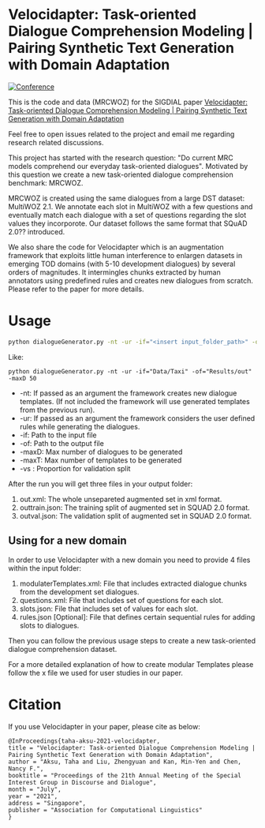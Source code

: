 # Velocidapter: Task-oriented Dialogue Comprehension Modeling | Pairing Synthetic Text Generation with Domain Adaptation
[![Conference](https://img.shields.io/badge/SIGDIAL-2021-blueviolet)](https://github.com/cuthalionn/cuthalionn.github.io/blob/master/files/Velocidapter_SIGDIAL_CR.pdf)

This is the code and data (MRCWOZ) for the SIGDIAL paper [Velocidapter: Task-oriented Dialogue Comprehension Modeling | Pairing Synthetic Text Generation with Domain Adaptation](https://github.com/cuthalionn/cuthalionn.github.io/blob/master/files/Velocidapter_SIGDIAL_CR.pdf)

Feel free to open issues related to the project and email me regarding research related discussions.

This project has started with the research question: "Do current MRC models comprehend our everyday task-oriented dialogues". Motivated by this question we create a new task-oriented dialogue comprehension benchmark: MRCWOZ.

MRCWOZ is created using the same dialogues from a large DST dataset: MultiWOZ 2.1. We annotate each slot in MultiWOZ with a few questions and eventually match each dialogue with a set of questions regarding the slot values they incorporote. Our dataset follows the same format that SQuAD 2.0?? introduced.

We also share the code for Velocidapter which is an augmentation framework that exploits little human interference to enlargen datasets in emerging TOD domains (with 5-10 development dialogues) by several orders of magnitudes. It intermingles chunks extracted by human annotators using predefined rules and creates new dialogues from scratch. Please refer to the paper for more details.

# Usage
```bash
python dialogueGenerator.py -nt -ur -if="<insert input_folder_path>" -of="<insert output_folder_name>" -maxD N
```
Like:
```
python dialogueGenerator.py -nt -ur -if="Data/Taxi" -of="Results/out" -maxD 50 
```
* -nt: If passed as an argument the framework creates new dialogue templates. (If not included the framework will use generated templates from the previous run).
* -ur: If passed as an argument the framework considers the user defined rules while generating the dialogues.
* -if: Path to the input file
* -of: Path to the output file
* -maxD: Max number of dialogues to be generated
* -maxT: Max number of templates to be generated
* -vs : Proportion for validation split

After the run you will get three files in your output folder: 
1. out.xml: The whole unsepareted augmented set in xml format. 
2. outtrain.json: The training split of augmented set in SQUAD 2.0 format.
3. outval.json: The validation split of augmented set in SQUAD 2.0 format.

## Using for a new domain

In order to use Velocidapter with a new domain you need to provide 4 files within the input folder: 
1. modulaterTemplates.xml: File that includes extracted dialogue chunks from the development set dialogues. 
2. questions.xml: File that includes set of questions for each slot.
3. slots.json: File that includes set of values for each slot.
4. rules.json [Optional]: File that defines certain sequential rules for adding slots to dialogues.

Then you can follow the previous usage steps to create a new task-oriented dialogue comprehension dataset.

For a more detailed explanation of how to create modular Templates please follow the x file we used for user studies in our paper.
# Citation
If you use Velocidapter in your paper, please cite as below:
```
@InProceedings{taha-aksu-2021-velocidapter,
title = "Velocidapter: Task-oriented Dialogue Comprehension Modeling | Pairing Synthetic Text Generation with Domain Adaptation",
author = "Aksu, Taha and Liu, Zhengyuan and Kan, Min-Yen and Chen, Nancy F.",
booktitle = "Proceedings of the 21th Annual Meeting of the Special Interest Group in Discourse and Dialogue",
month = "July",
year = "2021",
address = "Singapore",
publisher = "Association for Computational Linguistics"
}
```